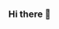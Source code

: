 ### Hi there 👋

<!--
**Yusuf-Nageh/Yusuf-Nageh** is a ✨ _special_ ✨ repository because its `README.md` (this file) appears on your GitHub profile.

Here are some ideas to get you started:



<p align="center">
  <img src="https://github.com/demartini/demartini/blob/master/code.gif"> 
</p>

- 🌱 I’m currently learning cs
- 🤔 I’m looking for help with web development
- 💬 Ask me about Competitive programming
- 📫 How to reach me: ...
- ⚡ Fun fact: One cup of coffee a day keeps you from seeing the doctor
-->
